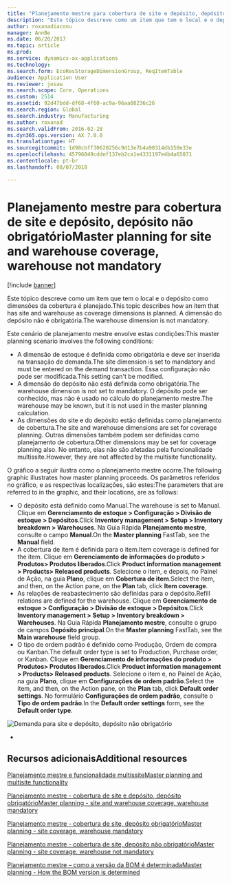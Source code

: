 ```yaml
---
title: "Planejamento mestre para cobertura de site e depósito, depósito não obrigatório"
description: "Este tópico descreve como um item que tem o local e o depósito como dimensões da cobertura é planejado. A dimensão do depósito não é obrigatória."
author: roxanadiaconu
manager: AnnBe
ms.date: 06/20/2017
ms.topic: article
ms.prod: 
ms.service: dynamics-ax-applications
ms.technology: 
ms.search.form: EcoResStorageDimensionGroup, ReqItemTable
audience: Application User
ms.reviewer: josaw
ms.search.scope: Core, Operations
ms.custom: 2514
ms.assetid: 92d47bdd-df68-4f60-ac9a-96aa08236c26
ms.search.region: Global
ms.search.industry: Manufacturing
ms.author: roxanad
ms.search.validFrom: 2016-02-28
ms.dyn365.ops.version: AX 7.0.0
ms.translationtype: HT
ms.sourcegitcommit: 1d98cbff30620256c9d13e7b4a90314db150e33e
ms.openlocfilehash: 45796049cddef137eb2ca1e4331197e4b4a65071
ms.contentlocale: pt-br
ms.lasthandoff: 08/07/2018

---
```


# <a name="master-planning-for-site-and-warehouse-coverage-warehouse-not-mandatory"></a><span data-ttu-id="b4989-104">Planejamento mestre para cobertura de site e depósito, depósito não obrigatório</span><span class="sxs-lookup"><span data-stu-id="b4989-104">Master planning for site and warehouse coverage, warehouse not mandatory</span></span>

[!include [banner](../includes/banner.md)]

<span data-ttu-id="b4989-105">Este tópico descreve como um item que tem o local e o depósito como dimensões da cobertura é planejado.</span><span class="sxs-lookup"><span data-stu-id="b4989-105">This topic describes how an item that has site and warehouse as coverage dimensions is planned.</span></span> <span data-ttu-id="b4989-106">A dimensão do depósito não é obrigatória.</span><span class="sxs-lookup"><span data-stu-id="b4989-106">The warehouse dimension is not mandatory.</span></span>

<span data-ttu-id="b4989-107">Este cenário de planejamento mestre envolve estas condições:</span><span class="sxs-lookup"><span data-stu-id="b4989-107">This master planning scenario involves the following conditions:</span></span>

-   <span data-ttu-id="b4989-108">A dimensão de estoque é definida como obrigatória e deve ser inserida na transação de demanda.</span><span class="sxs-lookup"><span data-stu-id="b4989-108">The site dimension is set to mandatory and must be entered on the demand transaction.</span></span> <span data-ttu-id="b4989-109">Essa configuração não pode ser modificada.</span><span class="sxs-lookup"><span data-stu-id="b4989-109">This setting can't be modified.</span></span>
-   <span data-ttu-id="b4989-110">A dimensão do depósito não está definida como obrigatória.</span><span class="sxs-lookup"><span data-stu-id="b4989-110">The warehouse dimension is not set to mandatory.</span></span> <span data-ttu-id="b4989-111">O depósito pode ser conhecido, mas não é usado no cálculo do planejamento mestre.</span><span class="sxs-lookup"><span data-stu-id="b4989-111">The warehouse may be known, but it is not used in the master planning calculation.</span></span>
-   <span data-ttu-id="b4989-112">As dimensões do site e do depósito estão definidas como planejamento de cobertura.</span><span class="sxs-lookup"><span data-stu-id="b4989-112">The site and warehouse dimensions are set for coverage planning.</span></span> <span data-ttu-id="b4989-113">Outras dimensões também podem ser definidas como planejamento de cobertura.</span><span class="sxs-lookup"><span data-stu-id="b4989-113">Other dimensions may be set for coverage planning also.</span></span> <span data-ttu-id="b4989-114">No entanto, elas não são afetadas pela funcionalidade multissite.</span><span class="sxs-lookup"><span data-stu-id="b4989-114">However, they are not affected by the multisite functionality.</span></span>

<span data-ttu-id="b4989-115">O gráfico a seguir ilustra como o planejamento mestre ocorre.</span><span class="sxs-lookup"><span data-stu-id="b4989-115">The following graphic illustrates how master planning proceeds.</span></span> <span data-ttu-id="b4989-116">Os parâmetros referidos no gráfico, e as respectivas localizações, são estes:</span><span class="sxs-lookup"><span data-stu-id="b4989-116">The parameters that are referred to in the graphic, and their locations, are as follows:</span></span>
-   <span data-ttu-id="b4989-117">O depósito está definido como Manual.</span><span class="sxs-lookup"><span data-stu-id="b4989-117">The warehouse is set to Manual.</span></span> <span data-ttu-id="b4989-118">Clique em **Gerenciamento de estoque &gt; Configuração &gt; Divisão de estoque &gt; Depósitos**.</span><span class="sxs-lookup"><span data-stu-id="b4989-118">Click **Inventory management &gt; Setup &gt; Inventory breakdown &gt; Warehouses**.</span></span> <span data-ttu-id="b4989-119">Na Guia Rápida **Planejamento mestre**, consulte o campo **Manual**.</span><span class="sxs-lookup"><span data-stu-id="b4989-119">On the **Master planning** FastTab, see the **Manual** field.</span></span>
-   <span data-ttu-id="b4989-120">A cobertura de item é definida para o item.</span><span class="sxs-lookup"><span data-stu-id="b4989-120">Item coverage is defined for the item.</span></span> <span data-ttu-id="b4989-121">Clique em **Gerenciamento de informações do produto &gt; Produtos&gt; Produtos liberados**.</span><span class="sxs-lookup"><span data-stu-id="b4989-121">Click **Product information management &gt; Products&gt; Released products**.</span></span> <span data-ttu-id="b4989-122">Selecione o item, e depois, no Painel de Ação, na guia **Plano**, clique em **Cobertura de item**.</span><span class="sxs-lookup"><span data-stu-id="b4989-122">Select the item, and then, on the Action pane, on the **Plan** tab, click **Item coverage**.</span></span>
-   <span data-ttu-id="b4989-123">As relações de reabastecimento são definidas para o depósito.</span><span class="sxs-lookup"><span data-stu-id="b4989-123">Refill relations are defined for the warehouse.</span></span> <span data-ttu-id="b4989-124">Clique em **Gerenciamento de estoque &gt; Configuração &gt; Divisão de estoque &gt; Depósitos**.</span><span class="sxs-lookup"><span data-stu-id="b4989-124">Click **Inventory management &gt; Setup &gt; Inventory breakdown &gt; Warehouses**.</span></span> <span data-ttu-id="b4989-125">Na Guia Rápida **Planejamento mestre**, consulte o grupo de campos **Depósito principal**.</span><span class="sxs-lookup"><span data-stu-id="b4989-125">On the **Master planning** FastTab, see the **Main warehouse** field group.</span></span>
-   <span data-ttu-id="b4989-126">O tipo de ordem padrão é definido como Produção, Ordem de compra ou Kanban.</span><span class="sxs-lookup"><span data-stu-id="b4989-126">The default order type is set to Production, Purchase order, or Kanban.</span></span> <span data-ttu-id="b4989-127">Clique em **Gerenciamento de informações do produto &gt; Produtos&gt; Produtos liberados**.</span><span class="sxs-lookup"><span data-stu-id="b4989-127">Click **Product information management &gt; Products&gt; Released products**.</span></span> <span data-ttu-id="b4989-128">Selecione o item e, no Painel de Ação, na guia **Plano**, clique em **Configurações de ordem padrão**.</span><span class="sxs-lookup"><span data-stu-id="b4989-128">Select the item, and then, on the Action pane, on the **Plan** tab, click **Default order settings**.</span></span> <span data-ttu-id="b4989-129">No formulário **Configurações de ordem padrão**, consulte o **Tipo de ordem padrão**.</span><span class="sxs-lookup"><span data-stu-id="b4989-129">In the **Default order settings** form, see the **Default order type**.</span></span>

![Demanda para site e depósito, depósito não obrigatório](./media/multisitedemandexplosionscenarioforsiteandwarehousecoveragewarehousenotmandatory.jpg)


-



<a name="additional-resources"></a><span data-ttu-id="b4989-131">Recursos adicionais</span><span class="sxs-lookup"><span data-stu-id="b4989-131">Additional resources</span></span>
--------

[<span data-ttu-id="b4989-132">Planejamento mestre e funcionalidade multissite</span><span class="sxs-lookup"><span data-stu-id="b4989-132">Master planning and multisite functionality</span></span>](master-plan-multisite-functionality.md)

[<span data-ttu-id="b4989-133">Planejamento mestre - cobertura de site e depósito, depósito obrigatório</span><span class="sxs-lookup"><span data-stu-id="b4989-133">Master planning - site and warehouse coverage, warehouse mandatory</span></span>](master-plan-site-warehouse-coverage-warehouse-mandatory.md)

[<span data-ttu-id="b4989-134">Planejamento mestre - cobertura de site, depósito obrigatório</span><span class="sxs-lookup"><span data-stu-id="b4989-134">Master planning - site coverage, warehouse mandatory</span></span>](master-plan-site-coverage-warehouse-mandatory.md)

[<span data-ttu-id="b4989-135">Planejamento mestre - cobertura de site, depósito não obrigatório</span><span class="sxs-lookup"><span data-stu-id="b4989-135">Master planning - site coverage, warehouse not mandatory</span></span>](master-plan-site-coverage-warehouse-not-mandatory.md)

[<span data-ttu-id="b4989-136">Planejamento mestre – como a versão da BOM é determinada</span><span class="sxs-lookup"><span data-stu-id="b4989-136">Master planning - How the BOM version is determined</span></span>](master-plan-bom-version-determined.md)




